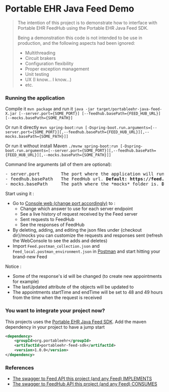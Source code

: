 # Portable EHR Java Feed Demo

> The intention of this project is to demonstrate how to interface with Portable EHR FeedHub using the Portable EHR Java Feed SDK.
> 
> Being a demonstration this code is not intended to be use in production, and the following aspects had been ignored:
> 
>  - Multithreading
>  - Circuit brakers
>  - Configuration flexibility
>  - Proper exception management 
>  - Unit testing
>  - UX (I know... I know...)
>  - etc.

### Running the application

Compile it `mvn package` and run it `java -jar target/portableehr-java-feed-X.jar [--server.port={SOME_PORT}] [--feedhub.basePath={FEED_HUB_URL}] [--mocks.basePath={SOME_PATH}]`

Or run it directly `mvn spring-boot:run [-Dspring-boot.run.arguments=[--server.port={SOME_PORT}][,--feedhub.basePath={FEED_HUB_URL}][,--mocks.basePath={SOME_PATH}]]`

Or run it without install Maven `./mvnw spring-boot:run [-Dspring-boot.run.arguments=[--server.port={SOME_PORT}][,--feedhub.basePath={FEED_HUB_URL}][,--mocks.basePath={SOME_PATH}]]` 

Command line arguments (all of them are optional):
<pre style="background-color: transparent">
- server.port        The port where the application will run. <b>Default: 4004</b> 
- feedhub.basePath   The FeedHub url. <b>Default: https://feed.portableehr.io:3004</b> 
- mocks.basePath     The path where the *mocks* folder is. <b>Default: ./</b>
</pre>

Start using it : 
 - Go to [Console web (change port accordingly)](https://localhost:4004) to :
    - Change which answer to use for each server endpoint
    - See a live history of request received by the Feed server
    - Sent requests to FeedHub
    - See the responses of FeedHub
 - By deleting, adding, and editing the json files under {checkout dir}/mocks you can customize the requests and responses sent (refresh the WebConsole to see the adds and deletes)
 - Import `Feed.postman_collection.json` and `Feed_local.postman_environment.json` in [Postman](https://www.postman.com/) and start hitting your brand-new Feed

Notice :
 - Some of the response's id will be changed (to create new appointments for example)
 - The lastUpdated attribute of the objects will be updated to
 - The appointments startTime and endTime will be set to 48 and 49 hours from the time when the request is received

### You want to integrate your project now?
This projects uses the [Portable EHR Java Feed SDK](https://github.com/Portable-EHR/PortableEHR-Feed-SDK). Add the maven dependency in your project to have a jump start
```xml
<dependency>
    <groupId>org.portableehr</groupId>
    <artifactId>portableehr-feed-sdk</artifactId>
    <version>1.0.0</version>
</dependency>
```

### References
- [The swagger to Feed API this project (and any Feed) IMPLEMENTS](https://feed.portableehr.io:4004/docs)
- [The swagger to FeedHub API this project (and any Feed) CONSUMES](https://feed.portableehr.io:3004/docs)
